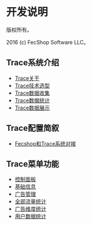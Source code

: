 开发说明
===============================

版权所有。

2016 (c) FecShop Software LLC。

Trace系统介绍
-------------

* [Trace关于](trace-about.md)
* [Trace技术选型](trace-jishu.md)
* [Trace数据收集](trace_get_data.md)
* [Trace数据统计](trace_data_tj.md)
* [Trace数据展示](trace_data_view.md)

Trace配置简叙
-------------

* [Fecshop和Trace系统对接](trace-fecshop-connect.md)


Trace菜单功能
-----------

* [控制面板](trace-kzmb.md)
* [基础信息](trace-menu-base.md)
* [广告管理](trace-menu-advertise.md)
* [全部流量统计](trace-all-ll.md)
* [广告维度统计](trace-advertise-ll.md)
* [用户数据统计](trace-user-ll.md)






